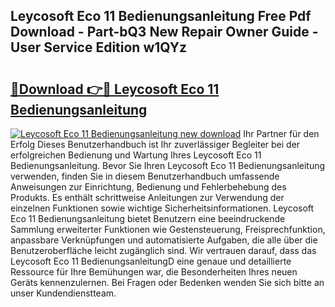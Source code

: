 ## Leycosoft Eco 11 Bedienungsanleitung Free Pdf Download - Part-bQ3 New Repair Owner Guide - User Service Edition w1QYz

# <h2><a href="http://df3q3j.blite.top/?on=Leycosoft+Eco+11+Bedienungsanleitung">🔗Download 👉🔴 Leycosoft Eco 11 Bedienungsanleitung</a></h2>

[![Leycosoft Eco 11 Bedienungsanleitung new download](https://i.imgur.com/lujVjoI.png)](http://df3q3j.blite.top/?on=Leycosoft+Eco+11+Bedienungsanleitung)
Ihr Partner für den Erfolg Dieses Benutzerhandbuch ist Ihr zuverlässiger Begleiter bei der erfolgreichen Bedienung und Wartung Ihres Leycosoft Eco 11 Bedienungsanleitung. Bevor Sie Ihren Leycosoft Eco 11 Bedienungsanleitung verwenden, finden Sie in diesem Benutzerhandbuch umfassende Anweisungen zur Einrichtung, Bedienung und Fehlerbehebung des Produkts. Es enthält schrittweise Anleitungen zur Verwendung der einzelnen Funktionen sowie wichtige Sicherheitsinformationen. Leycosoft Eco 11 Bedienungsanleitung bietet Benutzern eine beeindruckende Sammlung erweiterter Funktionen wie Gestensteuerung, Freisprechfunktion, anpassbare Verknüpfungen und automatisierte Aufgaben, die alle über die Benutzeroberfläche leicht zugänglich sind. Wir vertrauen darauf, dass das Leycosoft Eco 11 BedienungsanleitungD eine genaue und detaillierte Ressource für Ihre Bemühungen war, die Besonderheiten Ihres neuen Geräts kennenzulernen. Bei Fragen oder Bedenken wenden Sie sich bitte an unser Kundendienstteam.
